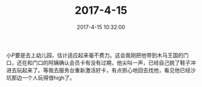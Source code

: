 ﻿---
title: "2017-4-15"
date: 2017-4-15 10:32:00
tags: 文字
categories: 爸爸
---
小P要是去上幼儿园，估计适应起来毫不费力。这会我刚把他带到木马王国的门口，还在和门口的阿姨确认会员卡有没有过期，他尖叫一声，已经自己脱了鞋子冲进去玩起来了。等我去服务台重新激活好卡，有点担心地回去找他，看见他已经沙坑那边一个人玩得很high了。
